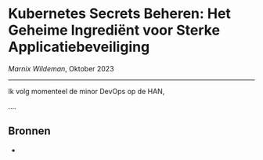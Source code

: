 # Kubernetes Secrets Beheren: Het Geheime Ingrediënt voor Sterke Applicatiebeveiliging
 
*Marnix Wildeman*, Oktober 2023
<hr>
 
Ik volg momenteel de minor DevOps op de HAN, 
 
....


## Bronnen
- 
